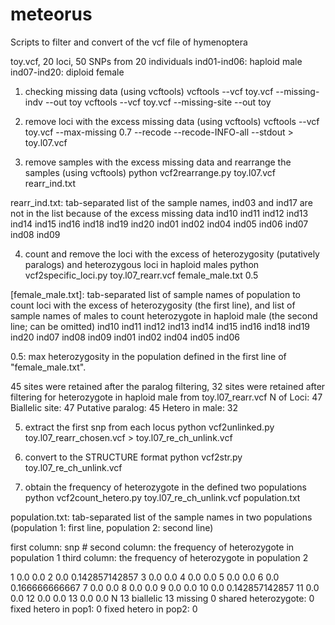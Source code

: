 # meteorus
Scripts to filter and convert of the vcf file of hymenoptera

toy.vcf, 20 loci, 50 SNPs from 20 individuals
ind01-ind06: haploid male
ind07-ind20: diploid female

1. checking missing data (using vcftools)
vcftools --vcf toy.vcf --missing-indv --out toy
vcftools --vcf toy.vcf --missing-site --out toy

2. remove loci with the excess missing data (using vcftools)
vcftools --vcf toy.vcf --max-missing 0.7 --recode --recode-INFO-all --stdout > toy.l07.vcf

3. remove samples with the excess missing data and rearrange the samples (using vcftools)
python vcf2rearrange.py toy.l07.vcf rearr_ind.txt

rearr_ind.txt: tab-separated list of the sample names, ind03 and ind17 are not in the list because of the excess missing data
ind10	ind11	ind12	ind13	ind14	ind15	ind16	ind18	ind19	ind20	ind01	ind02	ind04	ind05	ind06	ind07	ind08	ind09

4. count and remove the loci with the excess of heterozygosity (putatively paralogs) and heterozygous loci in haploid males
python vcf2specific_loci.py toy.l07_rearr.vcf female_male.txt 0.5

[female_male.txt]: tab-separated list of sample names of population to count loci with the excess of heterozygosity (the first line), and list of sample names of males to count heterozygote in haploid male (the second line; can be omitted)
ind10	ind11	ind12	ind13	ind14	ind15	ind16	ind18	ind19	ind20	ind07	ind08	ind09
ind01	ind02	ind04	ind05	ind06

0.5: max heterozygosity in the population defined in the first line of "female_male.txt".

45 sites were retained after the paralog filtering, 32 sites were retained after filtering for heterozygote in haploid male from toy.l07_rearr.vcf
N of Loci: 47
Biallelic site: 47
Putative paralog: 45
Hetero in male: 32

5. extract the first snp from each locus
python vcf2unlinked.py toy.l07_rearr_chosen.vcf > toy.l07_re_ch_unlink.vcf

6. convert to the STRUCTURE format
python vcf2str.py toy.l07_re_ch_unlink.vcf

7. obtain the frequency of heterozygote in the defined two populations 
python vcf2count_hetero.py toy.l07_re_ch_unlink.vcf population.txt

population.txt: tab-separated list of the sample names in two populations (population 1: first line, population 2: second line)

first column: snp #
second column: the frequency of heterozygote in population 1
third column: the frequency of heterozygote in population 2

1 0.0 0.0
2 0.0 0.142857142857
3 0.0 0.0
4 0.0 0.0
5 0.0 0.0
6 0.0 0.166666666667
7 0.0 0.0
8 0.0 0.0
9 0.0 0.0
10 0.0 0.142857142857
11 0.0 0.0
12 0.0 0.0
13 0.0 0.0
N 13
biallelic 13
missing 0
shared heterozygote: 0
fixed hetero in pop1: 0
fixed hetero in pop2: 0
